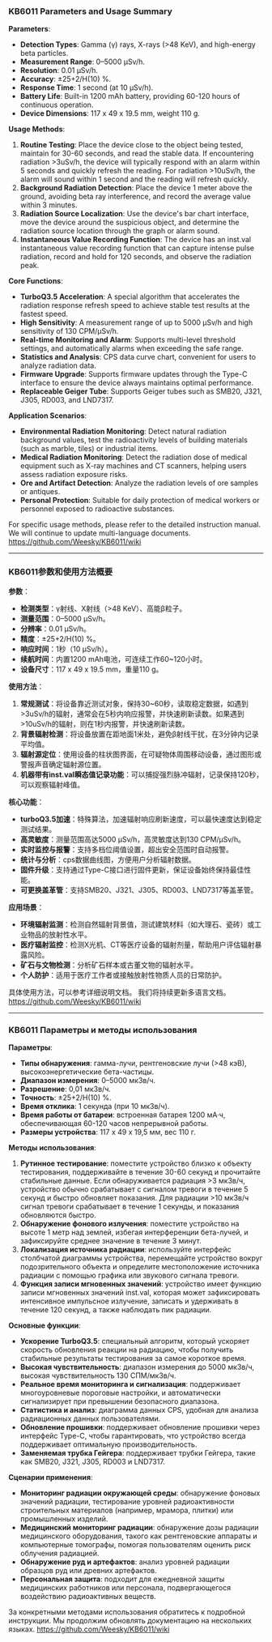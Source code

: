 ### KB6011 Parameters and Usage Summary

**Parameters**:

- **Detection Types**: Gamma (γ) rays, X-rays (>48 KeV), and high-energy beta particles.
- **Measurement Range**: 0–5000 μSv/h.
- **Resolution**: 0.01 μSv/h.
- **Accuracy**: ±25+2/H(10) %.
- **Response Time**: 1 second (at 10 μSv/h).
- **Battery Life**: Built-in 1200 mAh battery, providing 60-120 hours of continuous operation.
- **Device Dimensions**: 117 x 49 x 19.5 mm, weight 110 g.

**Usage Methods**:

1. **Routine Testing**: Place the device close to the object being tested, maintain for 30-60 seconds, and read the stable data. If encountering radiation >3uSv/h, the device will typically respond with an alarm within 5 seconds and quickly refresh the reading. For radiation >10uSv/h, the alarm will sound within 1 second and the reading will refresh quickly.
2. **Background Radiation Detection**: Place the device 1 meter above the ground, avoiding beta ray interference, and record the average value within 3 minutes.
3. **Radiation Source Localization**: Use the device's bar chart interface, move the device around the suspicious object, and determine the radiation source location through the graph or alarm sound.
4. **Instantaneous Value Recording Function**: The device has an inst.val instantaneous value recording function that can capture intense pulse radiation, record and hold for 120 seconds, and observe the radiation peak.

**Core Functions**:

- **TurboQ3.5 Acceleration**: A special algorithm that accelerates the radiation response refresh speed to achieve stable test results at the fastest speed.
- **High Sensitivity**: A measurement range of up to 5000 μSv/h and high sensitivity of 130 CPM/μSv/h.
- **Real-time Monitoring and Alarm**: Supports multi-level threshold settings, and automatically alarms when exceeding the safe range.
- **Statistics and Analysis**: CPS data curve chart, convenient for users to analyze radiation data.
- **Firmware Upgrade**: Supports firmware updates through the Type-C interface to ensure the device always maintains optimal performance.
- **Replaceable Geiger Tube**: Supports Geiger tubes such as SMB20, J321, J305, RD003, and LND7317.

**Application Scenarios**:

- **Environmental Radiation Monitoring**: Detect natural radiation background values, test the radioactivity levels of building materials (such as marble, tiles) or industrial items.
- **Medical Radiation Monitoring**: Detect the radiation dose of medical equipment such as X-ray machines and CT scanners, helping users assess radiation exposure risks.
- **Ore and Artifact Detection**: Analyze the radiation levels of ore samples or antiques.
- **Personal Protection**: Suitable for daily protection of medical workers or personnel exposed to radioactive substances.

For specific usage methods, please refer to the detailed instruction manual. We will continue to update multi-language documents.
https://github.com/Weesky/KB6011/wiki

---

### KB6011参数和使用方法概要

**参数**：

- **检测类型**：γ射线、X射线（>48 KeV）、高能β粒子。
- **测量范围**：0–5000 μSv/h。
- **分辨率**：0.01 μSv/h。
- **精度**：±25+2/H(10) %。
- **响应时间**：1秒（10 μSv/h）。
- **续航时间**：内置1200 mAh电池，可连续工作60~120小时。
- **设备尺寸**：117 x 49 x 19.5 mm，重量110 g。

**使用方法**：

1. **常规测试**：将设备靠近测试对象，保持30~60秒，读取稳定数据，如遇到>3uSv/h的辐射，通常会在5秒内响应报警，并快速刷新读数。如果遇到>10uSv/h的辐射，则在1秒内报警，并快速刷新读数。
2. **背景辐射检测**：将设备放置在距地面1米处，避免β射线干扰，在3分钟内记录平均值。
3. **辐射源定位**：使用设备的柱状图界面，在可疑物体周围移动设备，通过图形或警报声音确定辐射源位置。
4. **机器带有inst.val瞬态值记录功能**：可以捕捉强烈脉冲辐射，记录保持120秒，可以观察辐射峰值。

**核心功能**：

- **turboQ3.5加速**：特殊算法，加速辐射响应刷新速度，可以最快速度达到稳定测试结果。
- **高灵敏度**：测量范围高达5000 μSv/h，高灵敏度达到130 CPM/μSv/h。
- **实时监控与报警**：支持多档位阈值设置，超出安全范围时自动报警。
- **统计与分析**：cps数据曲线图，方便用户分析辐射数据。
- **固件升级**：支持通过Type-C接口进行固件更新，保证设备始终保持最佳性能。
- **可更换盖革管**：支持SMB20、J321、J305、RD003、LND7317等盖革管。

**应用场景**：

- **环境辐射监测**：检测自然辐射背景值，测试建筑材料（如大理石、瓷砖）或工业物品的放射性水平。
- **医疗辐射监控**：检测X光机、CT等医疗设备的辐射剂量，帮助用户评估辐射暴露风险。
- **矿石与文物检测**：分析矿石样本或古董文物的辐射水平。
- **个人防护**：适用于医疗工作者或接触放射性物质人员的日常防护。

具体使用方法，可以参考详细说明文档。 我们将持续更新多语言文档。
https://github.com/Weesky/KB6011/wiki

---

### KB6011 Параметры и методы использования

**Параметры**:

- **Типы обнаружения**: гамма-лучи, рентгеновские лучи (>48 кэВ), высокоэнергетические бета-частицы.
- **Диапазон измерения**: 0–5000 мкЗв/ч.
- **Разрешение**: 0,01 мкЗв/ч.
- **Точность**: ±25+2/H(10) %.
- **Время отклика**: 1 секунда (при 10 мкЗв/ч).
- **Время работы от батареи**: встроенная батарея 1200 мА·ч, обеспечивающая 60-120 часов непрерывной работы.
- **Размеры устройства**: 117 x 49 x 19,5 мм, вес 110 г.

**Методы использования**:

1. **Рутинное тестирование**: поместите устройство близко к объекту тестирования, поддерживайте в течение 30-60 секунд и прочитайте стабильные данные. Если обнаруживается радиация >3 мкЗв/ч, устройство обычно срабатывает с сигналом тревоги в течение 5 секунд и быстро обновляет показания. Для радиации >10 мкЗв/ч сигнал тревоги срабатывает в течение 1 секунды, и показания обновляются быстро.
2. **Обнаружение фонового излучения**: поместите устройство на высоте 1 метр над землей, избегая интерференции бета-лучей, и зафиксируйте среднее значение в течение 3 минут.
3. **Локализация источника радиации**: используйте интерфейс столбчатой диаграммы устройства, перемещайте устройство вокруг подозрительного объекта и определите местоположение источника радиации с помощью графика или звукового сигнала тревоги.
4. **Функция записи мгновенных значений**: устройство имеет функцию записи мгновенных значений inst.val, которая может зафиксировать интенсивное импульсное излучение, записать и удерживать в течение 120 секунд, а также наблюдать пик радиации.

**Основные функции**:

- **Ускорение TurboQ3.5**: специальный алгоритм, который ускоряет скорость обновления реакции на радиацию, чтобы получить стабильные результаты тестирования за самое короткое время.
- **Высокая чувствительность**: диапазон измерения до 5000 мкЗв/ч, высокая чувствительность 130 СПМ/мкЗв/ч.
- **Реальное время мониторинга и сигнализация**: поддерживает многоуровневые пороговые настройки, и автоматически сигнализирует при превышении безопасного диапазона.
- **Статистика и анализ**: диаграмма данных CPS, удобная для анализа радиационных данных пользователями.
- **Обновление прошивки**: поддерживает обновление прошивки через интерфейс Type-C, чтобы гарантировать, что устройство всегда поддерживает оптимальную производительность.
- **Заменяемая трубка Гейгера**: поддерживает трубки Гейгера, такие как SMB20, J321, J305, RD003 и LND7317.

**Сценарии применения**:

- **Мониторинг радиации окружающей среды**: обнаружение фоновых значений радиации, тестирование уровней радиоактивности строительных материалов (например, мрамора, плитки) или промышленных изделий.
- **Медицинский мониторинг радиации**: обнаружение дозы радиации медицинского оборудования, такого как рентгеновские аппараты и компьютерные томографы, помогая пользователям оценить риск облучения радиацией.
- **Обнаружение руд и артефактов**: анализ уровней радиации образцов руд или древних артефактов.
- **Персональная защита**: подходит для ежедневной защиты медицинских работников или персонала, подвергающегося воздействию радиоактивных веществ.

За конкретными методами использования обратитесь к подробной инструкции. Мы продолжим обновлять документацию на нескольких языках. https://github.com/Weesky/KB6011/wiki


